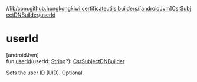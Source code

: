 //[lib](../../../index.md)/[com.github.hongkongkiwi.certificateutils.builders](../index.md)/[[androidJvm]CsrSubjectDNBuilder](index.md)/[userId](user-id.md)

# userId

[androidJvm]\
fun [userId](user-id.md)(userId: [String](https://kotlinlang.org/api/latest/jvm/stdlib/kotlin/-string/index.html)?): [CsrSubjectDNBuilder](index.md)

Sets the user ID (UID). Optional.
